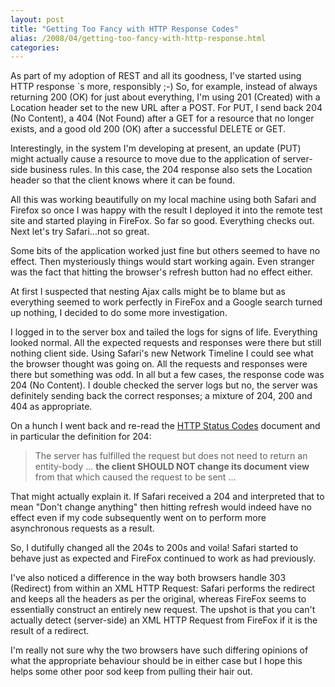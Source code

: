 ```yaml
---
layout: post
title: "Getting Too Fancy with HTTP Response Codes"
alias: /2008/04/getting-too-fancy-with-http-response.html
categories:
---
```

As part of my adoption of REST and all its goodness, I've started using HTTP response `s more, responsibly ;-) So, for example, instead of always returning 200 (OK) for just about everything, I'm using 201 (Created) with a Location header set to the new URL after a POST. For PUT, I send back 204 (No Content), a 404 (Not Found) after a GET for a resource that no longer exists, and a good old 200 (OK) after a successful DELETE or GET.

Interestingly, in the system I'm developing at present, an update (PUT) might actually cause a resource to move due to the application of server-side business rules. In this case, the 204 response also sets the Location header so that the client knows where it can be found.

All this was working beautifully on my local machine using both Safari and Firefox so once I was happy with the result I deployed it into the remote test site and started playing in FireFox. So far so good. Everything checks out. Next let's try Safari...not so great.

Some bits of the application worked just fine but others seemed to have no effect. Then mysteriously things would start working again. Even stranger was the fact that hitting the browser's refresh button had no effect either.

At first I suspected that nesting Ajax calls might be to blame but as everything seemed to work perfectly in FireFox and a Google search turned up nothing, I decided to do some more investigation.

I logged in to the server box and tailed the logs for signs of life. Everything looked normal. All the expected requests and responses were there but still nothing client side. Using Safari's new Network Timeline I could see what the browser thought was going on. All the requests and responses were there but something was odd. In all but a few cases, the response code was 204 (No Content). I double checked the server logs but no, the server was definitely sending back the correct responses; a mixture of 204, 200 and 404 as appropriate.

On a hunch I went back and re-read the [HTTP Status Codes](http://www.w3.org/Protocols/rfc2616/rfc2616-sec10.html) document and in particular the definition for 204:

> The server has fulfilled the request but does not need to return an entity-body ... **the client SHOULD NOT change its document view** from that which caused the request to be sent ...

That might actually explain it. If Safari received a 204 and interpreted that to mean "Don't change anything" then hitting refresh would indeed have no effect even if my code subsequently went on to perform more asynchronous requests as a result.

So, I dutifully changed all the 204s to 200s and voila! Safari started to behave just as expected and FireFox continued to work as had previously.

I've also noticed a difference in the way both browsers handle 303 (Redirect) from within an XML HTTP Request: Safari performs the redirect and keeps all the headers as per the original, whereas FireFox seems to essentially construct an entirely new request. The upshot is that you can't actually detect (server-side) an XML HTTP Request from FireFox if it is the result of a redirect.

I'm really not sure why the two browsers have such differing opinions of what the appropriate behaviour should be in either case but I hope this helps some other poor sod keep from pulling their hair out.

